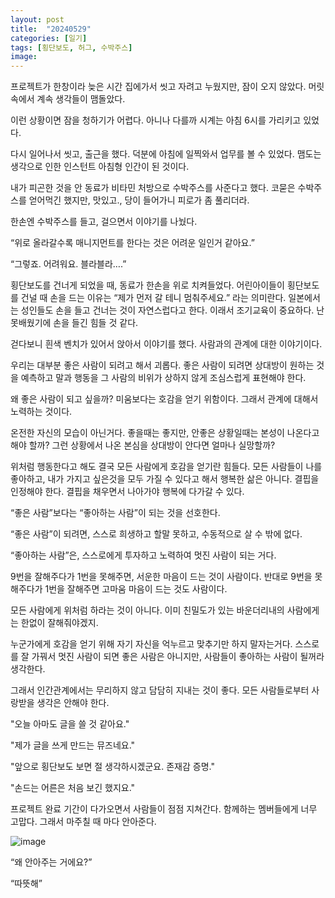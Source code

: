 ```yaml
---
layout: post
title:  "20240529"
categories: [일기]
tags: [횡단보도, 허그, 수박주스]
image: 
---
```


프로젝트가 한창이라 늦은 시간 집에가서 씻고 자려고 누웠지만, 잠이 오지 않았다. 머릿속에서 계속 생각들이 맴돌았다.

이런 상황이면 잠을 청하기가 어렵다. 아니나 다를까 시계는 아침 6시를 가리키고 있었다.

다시 일어나서 씻고, 출근을 했다. 덕분에 아침에 일찍와서 업무를 볼 수 있었다. 맴도는 생각으로 인한 인스턴트 아침형 인간이 된 것이다.

내가 피곤한 것을 안 동료가 비타민 처방으로 수박주스를 사준다고 했다. 코묻은 수박주스를 얻어먹긴 했지만, 맛있고., 당이 들어가니 피로가 좀 풀리더라.

한손엔 수박주스를 들고, 걸으면서 이야기를 나눴다.

“위로 올라갈수록 매니지먼트를 한다는 것은 어려운 일인거 같아요.”

“그렇죠. 어려워요. 블라블라….”

횡단보도를 건너게 되었을 때, 동료가 한손을 위로 치켜들었다. 어린아이들이 횡단보도를 건널 때 손을 드는 이유는 “제가 먼저 갈 테니 멈춰주세요.” 라는 의미란다. 일본에서는 성인들도 손을 들고 건너는 것이 자연스럽다고 한다. 이래서 조기교육이 중요하다. 난 못배웠기에 손을 들긴 힘들 것 같다.

걷다보니 흰색 벤치가 있어서 앉아서 이야기를 했다. 사람과의 관계에 대한 이야기이다.

우리는 대부분 좋은 사람이 되려고 해서 괴롭다. 좋은 사람이 되려면 상대방이 원하는 것을 예측하고 말과 행동을 그 사람의 비위가 상하지 않게 조심스럽게 표현해야 한다.

왜 좋은 사람이 되고 싶을까? 미움보다는 호감을 얻기 위함이다. 그래서 관계에 대해서 노력하는 것이다.

온전한 자신의 모습이 아닌거다. 좋을때는 좋지만, 안좋은 상황일때는 본성이 나온다고 해야 할까? 그런 상황에서 나온 본심을 상대방이 안다면 얼마나 실망할까?

위처럼 행동한다고 해도 결국 모든 사람에게 호감을 얻기란 힘들다. 모든 사람들이 나를 좋아하고, 내가 가지고 싶은것을 모두 가질 수 있다고 해서 행복한 삶은 아니다. 결핍을 인정해야 한다. 결핍을 채우면서 나아가야 행복에 다가갈 수 있다.

“좋은 사람”보다는 “좋아하는 사람”이 되는 것을 선호한다.

“좋은 사람”이 되려면, 스스로 희생하고 할말 못하고, 수동적으로 살 수 밖에 없다.

“좋아하는 사람”은, 스스로에게 투자하고 노력하여 멋진 사람이 되는 거다.

9번을 잘해주다가 1번을 못해주면, 서운한 마음이 드는 것이 사람이다. 반대로 9번을 못해주다가 1번을 잘해주면 고마움 마음이 드는 것도 사람이다.

모든 사람에게 위처럼 하라는 것이 아니다. 이미 친밀도가 있는 바운더리내의 사람에게는 한없이 잘해줘야겠지.

누군가에게 호감을 얻기 위해 자기 자신을 억누르고 맞추기만 하지 말자는거다. 스스로를 잘 가꿔서 멋진 사람이 되면 좋은 사람은 아니지만, 사람들이 좋아하는 사람이 될꺼라 생각한다.

그래서 인간관계에서는 무리하지 않고 담담히 지내는 것이 좋다. 모든 사람들로부터 사랑받을 생각은 안해야 한다.

"오늘 아마도 글을 쓸 것 같아요."

"제가 글을 쓰게 만드는 뮤즈네요."

"앞으로 횡단보도 보면 절 생각하시겠군요. 존재감 증명."

"손드는 어른은 처음 보긴 했지요."

프로젝트 완료 기간이 다가오면서 사람들이 점점 지쳐간다. 함께하는 멤버들에게 너무 고맙다. 그래서 마주칠 때 마다 안아준다.

![image](https://github.com/Heeom-org/blog/assets/111643/4f6acc0f-1c24-4a2b-b460-30973c949daf)

“왜 안아주는 거에요?”

“따뜻해”
